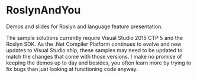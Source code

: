 # RoslynAndYou
Demos and slides for Roslyn and language feature presentation.

The sample solutions currently require Visual Studio 2015 CTP 5 and the Roslyn SDK. As the .Net Compiler Platform continues to evolve and new updates to Visual Studio ship, these samples may need to be updated to match the changes that come with those versions. I make no promise of keeping the demos up to day and besides, you often learn more by trying to fix bugs than just looking at functioning code anyway. 
